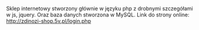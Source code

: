 Sklep internetowy stworzony głównie w języku php z drobnymi szczegółami w js, jquery. Oraz baza danych stworzona w MySQL. Link do strony online: http://zdinozi-shop.5v.pl/login.php

